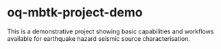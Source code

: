 # oq-mbtk-project-demo
This is a demonstrative project showing basic capabilities and workflows available for earthquake hazard seismic source characterisation.
